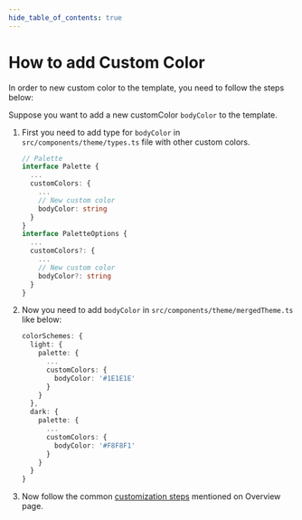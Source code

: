 ```yaml
---
hide_table_of_contents: true
---
```


# How to add Custom Color

In order to new custom color to the template, you need to follow the steps below:

Suppose you want to add a new customColor `bodyColor` to the template.

1. First you need to add type for `bodyColor` in `src/components/theme/types.ts` file with other custom colors.

    ```ts
    // Palette
    interface Palette {
      ...
      customColors: {
        ...
        // New custom color
        bodyColor: string
      }
    }
    interface PaletteOptions {
      ...
      customColors?: {
        ...
        // New custom color
        bodyColor?: string
      }
    }
    ```

2. Now you need to add `bodyColor` in `src/components/theme/mergedTheme.ts` like below:

    ```ts
    colorSchemes: {
      light: {
        palette: {
          ...
          customColors: {
            bodyColor: '#1E1E1E'
          }
        }
      },
      dark: {
        palette: {
          ...
          customColors: {
            bodyColor: '#F8F8F1'
          }
        }
      }
    }
    ```

3. Now follow the common [customization steps](/docs/guide/development/theming/overview#common-customization-steps) mentioned on Overview page.
